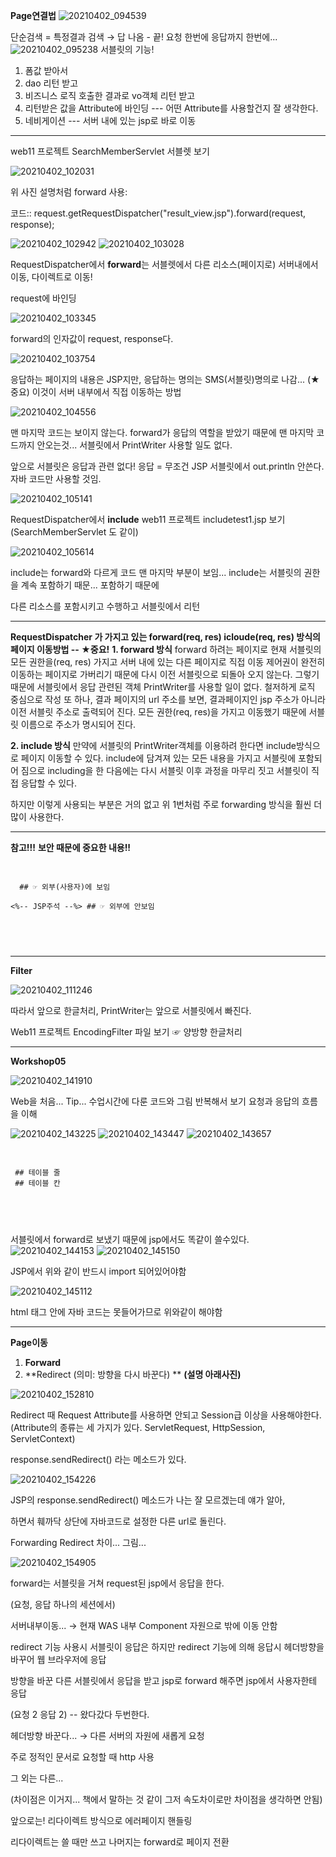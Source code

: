 **Page연결법**
![20210402_094539](https://user-images.githubusercontent.com/78403443/113392595-5694b900-93d0-11eb-85fd-feb56b8a3cc0.png)

단순검색 = 특정결과 검색 → 답 나옴 - 끝!
요청 한번에 응답까지 한번에...
![20210402_095238](https://user-images.githubusercontent.com/78403443/113392654-6a401f80-93d0-11eb-9628-5adeae3c5d71.png)
서블릿의 기능!

1. 폼값 받아서
2. dao 리턴 받고
3. 비즈니스 로직 호출한 결과로 vo객체 리턴 받고 
4. 리턴받은 값을 Attribute에 바인딩 --- 어떤 Attribute를 사용할건지 잘 생각한다.
5. 네비게이션 --- 서버 내에 있는 jsp로 바로 이동

---

web11 프로젝트 SearchMemberServlet 서블렛 보기

![20210402_102031](https://user-images.githubusercontent.com/78403443/113392907-d02ca700-93d0-11eb-9ae3-02da35935f66.png)

위 사진 설명처럼 forward 사용: 

코드:: request.getRequestDispatcher("result_view.jsp").forward(request, response);

![20210402_102942](https://user-images.githubusercontent.com/78403443/113392943-e0dd1d00-93d0-11eb-8694-592a0f9de86f.png)
![20210402_103028](https://user-images.githubusercontent.com/78403443/113392963-eaff1b80-93d0-11eb-991e-f88801433253.png)

RequestDispatcher에서 **forward**는 서블렛에서 다른 리소스(페이지로) 서버내에서 이동, 다이렉트로 이동!

request에 바인딩

![20210402_103345](https://user-images.githubusercontent.com/78403443/113392993-f94d3780-93d0-11eb-9716-7fe37c5eb22a.png)


forward의 인자값이 request, response다.

![20210402_103754](https://user-images.githubusercontent.com/78403443/113393051-0ec26180-93d1-11eb-9991-6f7a421809cf.png)


응답하는 페이지의 내용은 JSP지만, 응답하는 명의는 SMS(서블릿)명의로 나감... (★중요)
이것이 서버 내부에서 직접 이동하는 방법

![20210402_104556](https://user-images.githubusercontent.com/78403443/113393096-213c9b00-93d1-11eb-8acd-ccf3d0c79f12.png)


맨 마지막 코드는 보이지 않는다. 
forward가 응답의 역할을 받았기 때문에 맨 마지막 코드까지 안오는것...
서블릿에서 PrintWriter 사용할 일도 없다.

앞으로 서블릿은 응답과 관련 없다! 응답 = 무조건 JSP
서블릿에서 out.println 안쓴다. 자바 코드만 사용할 것임.

![20210402_105141](https://user-images.githubusercontent.com/78403443/113393150-36192e80-93d1-11eb-8f93-03379775ac52.png)

RequestDispatcher에서 **include**
web11 프로젝트 includetest1.jsp 보기 (SearchMemberServlet  도 같이)

![20210402_105614](https://user-images.githubusercontent.com/78403443/113393253-5cd76500-93d1-11eb-8dba-fe53503958c6.png)

include는 forward와 다르게 코드 맨 마지막 부분이 보임... 
include는 서블릿의 권한을 계속 포함하기 때문... 포함하기 때문에

다른 리소스를 포함시키고 수행하고 서블릿에서 리턴

---

**RequestDispatcher 가 가지고 있는 forward(req, res) icloude(req, res) 방식의 페이지 이동방법 -- ★중요!**
**1. forward 방식**
 forward 하려는 페이지로 현재 서블릿의 모든 권한을(req, res) 가지고 서버 내에 있는 다른 페이지로 직접 이동
 제어권이 완전히 이동하는 페이지로 가버리기 때문에 다시 이전 서블릿으로 되돌아 오지 않는다.
 그렇기 때문에 서블릿에서 응답 관련된 객체 PrintWriter를 사용할 일이 없다. 철저하게 로직 중심으로 작성
 또 하나, 결과 페이지의 url 주소를 보면,
 결과페이지인 jsp 주소가 아니라 이전 서블릿 주소로 출력되어 진다.
 모든 권한(req, res)을 가지고 이동했기 때문에 서블릿 이름으로 주소가 명시되어 진다.

**2. include 방식**
만약에 서블릿의 PrintWriter객체를 이용하려 한다면 include방식으로 페이지 이동할 수 있다.
include에 담겨져 있는 모든 내용을 가지고 서블릿에 포함되어 짐으로 including을 한 다음에는 다시 서블릿 이후 과정을 마무리 짓고
서블릿이 직접 응답할 수 있다.

하지만 이렇게 사용되는 부분은 거의 없고 위 1번처럼 주로 forwarding 방식을 훨씬 더 많이 사용한다.

---

**참고!!!**
**보안 때문에 중요한 내용!!**

<pre>
    <code>

<!-- html 주석 -->  ## ☞ 외부(사용자)에 보임

<%-- JSP주석 --%> ## ☞ 외부에 안보임


    	</code>

</pre>





---

**Filter**

![20210402_111246](https://user-images.githubusercontent.com/78403443/113393294-6bbe1780-93d1-11eb-8177-dc80ad65fc1b.png)

따라서 앞으로 한글처리, PrintWriter는 앞으로 서블릿에서 빠진다.

Web11 프로젝트 EncodingFilter 파일 보기 ☞ 양방향 한글처리

---

**Workshop05**

![20210402_141910](https://user-images.githubusercontent.com/78403443/113393532-c5264680-93d1-11eb-83aa-2e4122dce1b5.png)

Web을 처음... Tip...
수업시간에 다룬 코드와 그림 반복해서 보기
요청과 응답의 흐름을 이해

![20210402_143225](https://user-images.githubusercontent.com/78403443/113393601-dc653400-93d1-11eb-9e8d-a3cd9379ddae.png)
![20210402_143447](https://user-images.githubusercontent.com/78403443/113393623-e1c27e80-93d1-11eb-80d7-3f6747e6deee.png)
![20210402_143657](https://user-images.githubusercontent.com/78403443/113393652-ec7d1380-93d1-11eb-83eb-1abbff879a7e.png)

<pre>
    <code>

<tr></tr> ## 테이블 줄
<td></td> ## 테이블 칸


    </code>

</pre>





서블릿에서 forward로 보냈기 때문에 jsp에서도 똑같이 쓸수있다.
![20210402_144153](https://user-images.githubusercontent.com/78403443/113393684-fb63c600-93d1-11eb-8f34-20e2936ad163.png)
![20210402_145150](https://user-images.githubusercontent.com/78403443/113393710-03bc0100-93d2-11eb-9436-36a9e859c63d.png)

JSP에서 위와 같이 반드시 import 되어있어야함

![20210402_145112](https://user-images.githubusercontent.com/78403443/113393757-17fffe00-93d2-11eb-9da6-4d2b86344962.png)

html 태그 안에 자바 코드는 못들어가므로 위와같이 해야함

---

**Page이동**

1. **Forward**
2. **Redirect (의미: 방향을 다시 바꾼다) **
   **(설명 아래사진)**

![20210402_152810](https://user-images.githubusercontent.com/78403443/113393789-2817dd80-93d2-11eb-960b-a09b28095f56.png)

Redirect 때 Request Attribute를 사용하면 안되고 Session급 이상을 사용해야한다.
(Attribute의 종류는 세 가지가 있다.  ServletRequest, HttpSession, ServletContext)

response.sendRedirect() 라는 메소드가 있다.

![20210402_154226](https://user-images.githubusercontent.com/78403443/113393830-37972680-93d2-11eb-9506-d19deed1fcbb.png)

JSP의 response.sendRedirect() 메소드가 나는 잘 모르겠는데 얘가 알아, 

하면서 훼까닥 상단에 자바코드로 설정한 다른 url로 돌린다.



Forwarding Redirect 차이... 그림...

![20210402_154905](https://user-images.githubusercontent.com/78403443/113393867-41b92500-93d2-11eb-9eaf-993145e5629f.png)

forward는 서블릿을 거쳐 request된 jsp에서 응답을 한다.

(요청, 응답 하나의 세션에서)

서버내부이동... → 현재 WAS 내부 Component 자원으로 밖에 이동 안함



redirect 기능 사용시 서블릿이 응답은 하지만 redirect 기능에 의해 응답시 헤더방향을 바꾸어 웹 브라우저에 응답

방향을 바꾼 다른 서블릿에서 응답을 받고 jsp로 forward 해주면 jsp에서 사용자한테 응답

(요청 2 응답 2) -- 왔다갔다 두번한다.

헤더방향 바꾼다... → 다른 서버의 자원에 새롭게 요청

주로 정적인 문서로 요청할 때 http 사용

그 외는 다른...



(차이점은 이거지... 책에서 말하는 것 같이 그저 속도차이로만 차이점을 생각하면 안됨)



앞으로는! 리다이렉트 방식으로 에러페이지 핸들링

리다이렉트는 쓸 때만 쓰고 나머지는 forward로 페이지 전환
